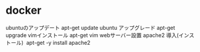 # docker
ubuntuのアップデート apt-get update
  ubuntu アップグレード apt-get upgrade
    vimインストール apt-get vim
webサーバー設置 apache2 導入(インストール)  apt-get -y install apache2  


